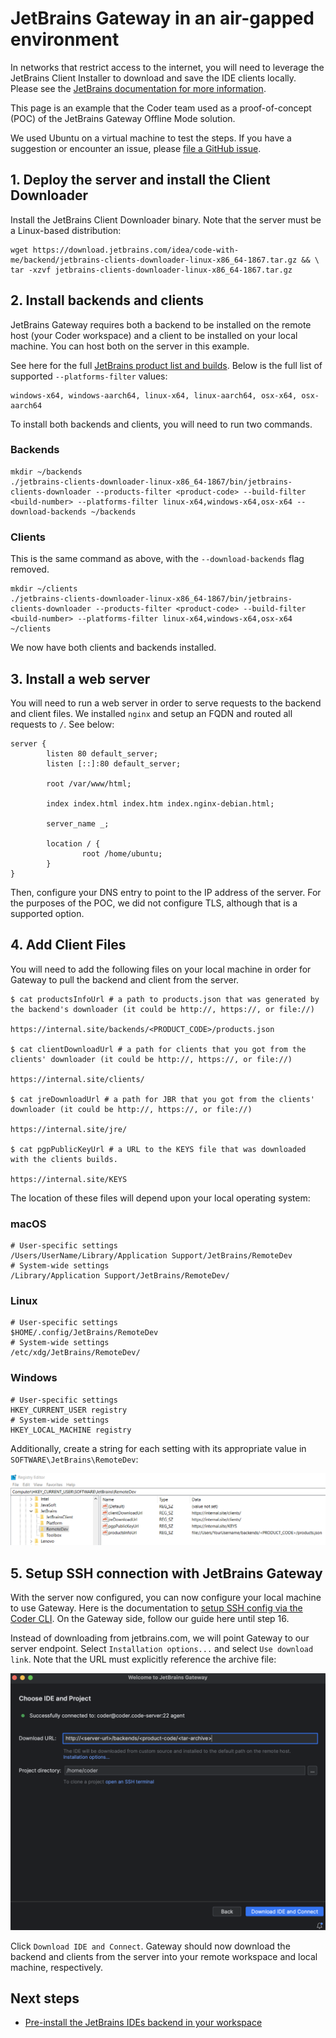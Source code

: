 # JetBrains Gateway in an air-gapped environment

In networks that restrict access to the internet, you will need to leverage the
JetBrains Client Installer to download and save the IDE clients locally. Please
see the
[JetBrains documentation for more information](https://www.jetbrains.com/help/idea/fully-offline-mode.html).

This page is an example that the Coder team used as a proof-of-concept (POC) of the JetBrains Gateway Offline Mode solution.

We used Ubuntu on a virtual machine to test the steps.
If you have a suggestion or encounter an issue, please
[file a GitHub issue](https://github.com/coder/coder/issues/new?title=request%28docs%29%3A+jetbrains-airgapped+-+request+title+here%0D%0A&labels=["community","docs"]&body=doc%3A+%5Bjetbrains-airgapped%5D%28https%3A%2F%2Fcoder.com%2Fdocs%2Fuser-guides%2Fworkspace-access%2Fjetbrains%2Fjetbrains-airgapped%29%0D%0A%0D%0Aplease+enter+your+request+here%0D%0A).

## 1. Deploy the server and install the Client Downloader

Install the JetBrains Client Downloader binary. Note that the server must be a Linux-based distribution:

```shell
wget https://download.jetbrains.com/idea/code-with-me/backend/jetbrains-clients-downloader-linux-x86_64-1867.tar.gz && \
tar -xzvf jetbrains-clients-downloader-linux-x86_64-1867.tar.gz
```

## 2. Install backends and clients

JetBrains Gateway requires both a backend to be installed on the remote host
(your Coder workspace) and a client to be installed on your local machine. You
can host both on the server in this example.

See here for the full
[JetBrains product list and builds](https://data.services.jetbrains.com/products).
Below is the full list of supported `--platforms-filter` values:

```console
windows-x64, windows-aarch64, linux-x64, linux-aarch64, osx-x64, osx-aarch64
```

To install both backends and clients, you will need to run two commands.

### Backends

```shell
mkdir ~/backends
./jetbrains-clients-downloader-linux-x86_64-1867/bin/jetbrains-clients-downloader --products-filter <product-code> --build-filter <build-number> --platforms-filter linux-x64,windows-x64,osx-x64 --download-backends ~/backends
```

### Clients

This is the same command as above, with the `--download-backends` flag removed.

```shell
mkdir ~/clients
./jetbrains-clients-downloader-linux-x86_64-1867/bin/jetbrains-clients-downloader --products-filter <product-code> --build-filter <build-number> --platforms-filter linux-x64,windows-x64,osx-x64 ~/clients
```

We now have both clients and backends installed.

## 3. Install a web server

You will need to run a web server in order to serve requests to the backend and
client files. We installed `nginx` and setup an FQDN and routed all requests to
`/`. See below:

```console
server {
        listen 80 default_server;
        listen [::]:80 default_server;

        root /var/www/html;

        index index.html index.htm index.nginx-debian.html;

        server_name _;

        location / {
                root /home/ubuntu;
        }
}
```

Then, configure your DNS entry to point to the IP address of the server. For the
purposes of the POC, we did not configure TLS, although that is a supported
option.

## 4. Add Client Files

You will need to add the following files on your local machine in order for
Gateway to pull the backend and client from the server.

```shell
$ cat productsInfoUrl # a path to products.json that was generated by the backend's downloader (it could be http://, https://, or file://)

https://internal.site/backends/<PRODUCT_CODE>/products.json

$ cat clientDownloadUrl # a path for clients that you got from the clients' downloader (it could be http://, https://, or file://)

https://internal.site/clients/

$ cat jreDownloadUrl # a path for JBR that you got from the clients' downloader (it could be http://, https://, or file://)

https://internal.site/jre/

$ cat pgpPublicKeyUrl # a URL to the KEYS file that was downloaded with the clients builds.

https://internal.site/KEYS
```

The location of these files will depend upon your local operating system:

<div class="tabs">

### macOS

```console
# User-specific settings
/Users/UserName/Library/Application Support/JetBrains/RemoteDev
# System-wide settings
/Library/Application Support/JetBrains/RemoteDev/
```

### Linux

```console
# User-specific settings
$HOME/.config/JetBrains/RemoteDev
# System-wide settings
/etc/xdg/JetBrains/RemoteDev/
```

### Windows

```console
# User-specific settings
HKEY_CURRENT_USER registry
# System-wide settings
HKEY_LOCAL_MACHINE registry
```

Additionally, create a string for each setting with its appropriate value in
`SOFTWARE\JetBrains\RemoteDev`:

![JetBrains offline - Windows](../../../images/gateway/jetbrains-offline-windows.png)

</div>

## 5. Setup SSH connection with JetBrains Gateway

With the server now configured, you can now configure your local machine to use
Gateway. Here is the documentation to
[setup SSH config via the Coder CLI](../../../user-guides/workspace-access/index.md#configure-ssh).
On the Gateway side, follow our guide here until step 16.

Instead of downloading from jetbrains.com, we will point Gateway to our server
endpoint. Select `Installation options...` and select `Use download link`. Note
that the URL must explicitly reference the archive file:

![Offline Gateway](../../../images/gateway/offline-gateway.png)

Click `Download IDE and Connect`. Gateway should now download the backend and
clients from the server into your remote workspace and local machine,
respectively.

## Next steps

- [Pre-install the JetBrains IDEs backend in your workspace](../../../admin/templates/extending-templates/jetbrains-gateway.md)
